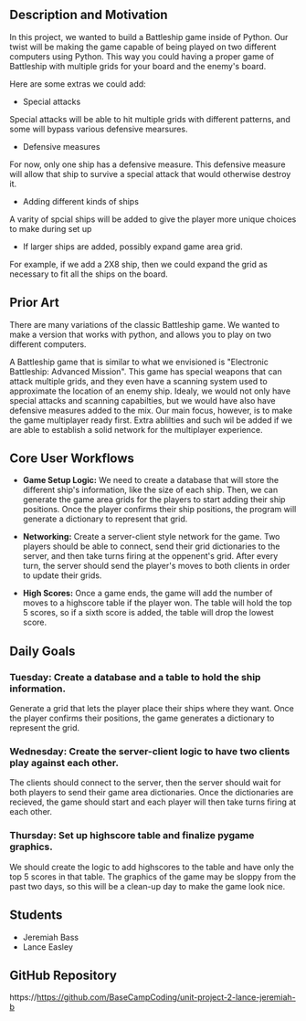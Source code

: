 ## Description and Motivation

In this project, we wanted to build a Battleship game inside of Python.
Our twist will be making the game capable of being played on two different computers using Python. This way you could having a proper game of Battleship with multiple grids for your board and the enemy's board.

Here are some extras we could add:
- Special attacks

Special attacks will be able to hit multiple grids with different patterns, and some will bypass various defensive mearsures.

- Defensive measures

For now, only one ship has a defensive measure. This defensive measure will allow that ship to survive a special attack that would otherwise destroy it.

- Adding different kinds of ships

A varity of spcial ships will be added to give the player more unique choices to make during set up

- If larger ships are added, possibly expand game area grid.

For example, if we add a 2X8 ship, then we could expand the grid as necessary to fit all the ships on the board.

## Prior Art

There are many variations of the classic Battleship game. We wanted to make a version that works with python, and allows you to play on two different computers. 

A Battleship game that is similar to what we envisioned is "Electronic Battleship: Advanced Mission". This game has special weapons that can attack multiple grids, and they even have a scanning system used to approximate the location of an enemy ship. Idealy, we would not only have special attacks and scanning capabilties, but we would have also have defensive measures added to the mix. Our main focus, however, is to make the game multiplayer ready first. Extra ablilties and such wil be added if we are able to establish a solid network for the multiplayer experience.

## Core User Workflows

- **Game Setup Logic:** We need to create a database that will store the different ship's information, like the size of each ship.
Then, we can generate the game area grids for the players to start adding their ship positions.
Once the player confirms their ship positions, the program will generate a dictionary to represent that grid.

- **Networking:** Create a server-client style network for the game. 
Two players should be able to connect, send their grid dictionaries to the server, and then take turns firing at the oppenent's grid.
After every turn, the server should send the player's moves to both clients in order to update their grids.

- **High Scores:** Once a game ends, the game will add the number of moves to a highscore table if the player won.
The table will hold the top 5 scores, so if a sixth score is added, the table will drop the lowest score.

## Daily Goals

### Tuesday: Create a database and a table to hold the ship information.
Generate a grid that lets the player place their ships where they want.
Once the player confirms their positions, the game generates a dictionary to represent the grid.

### Wednesday: Create the server-client logic to have two clients play against each other.
The clients should connect to the server, then the server should wait for both players to send their game area dictionaries.
Once the dictionaries are recieved, the game should start and each player will then take turns firing at each other.

### Thursday: Set up highscore table and finalize pygame graphics.
We should create the logic to add highscores to the table and have only the top 5 scores in that table.
The graphics of the game may be sloppy from the past two days, so this will be a clean-up day to make the game look nice.

## Students

- Jeremiah Bass
- Lance Easley

## GitHub Repository

https://https://github.com/BaseCampCoding/unit-project-2-lance-jeremiah-b
